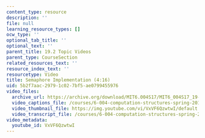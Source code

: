 ```yaml
---
content_type: resource
description: ''
file: null
learning_resource_types: []
ocw_type: ''
optional_tab_title: ''
optional_text: ''
parent_title: 19.2 Topic Videos
parent_type: CourseSection
related_resources_text: ''
resource_index_text: ''
resourcetype: Video
title: Semaphore Implementation (4:16)
uid: 5b2f7aac-2979-1c02-7bf5-ae0799455976
video_files:
  archive_url: https://archive.org/download/MIT6.004S17/MIT6_004S17_19-02-04_300k.mp4
  video_captions_file: /courses/6-004-computation-structures-spring-2017/061fa962d21a5b42a7554ecfdc1089a6_VxVF6QzwtwI.vtt
  video_thumbnail_file: https://img.youtube.com/vi/VxVF6QzwtwI/default.jpg
  video_transcript_file: /courses/6-004-computation-structures-spring-2017/2bc6c3065a466d004aaab148ea39dafe_VxVF6QzwtwI.pdf
video_metadata:
  youtube_id: VxVF6QzwtwI
---
```

